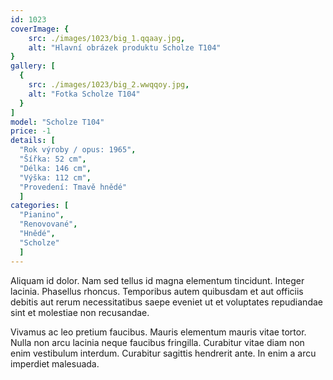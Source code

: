 ```yaml
---
id: 1023
coverImage: {
    src: ./images/1023/big_1.qqaay.jpg,
    alt: "Hlavní obrázek produktu Scholze T104"
}
gallery: [
  {
    src: ./images/1023/big_2.wwqqoy.jpg,
    alt: "Fotka Scholze T104"
  }
]
model: "Scholze T104"
price: -1
details: [
  "Rok výroby / opus: 1965",
  "Šířka: 52 cm",
  "Délka: 146 cm",
  "Výška: 112 cm",
  "Provedení: Tmavě hnědé"
  ]
categories: [
  "Pianino",
  "Renovované",
  "Hnědé",
  "Scholze"
  ]
---
```


Aliquam id dolor. Nam sed tellus id magna elementum tincidunt. Integer lacinia. Phasellus rhoncus. Temporibus autem quibusdam et aut officiis debitis aut rerum necessitatibus saepe eveniet ut et voluptates repudiandae sint et molestiae non recusandae.

Vivamus ac leo pretium faucibus. Mauris elementum mauris vitae tortor. Nulla non arcu lacinia neque faucibus fringilla. Curabitur vitae diam non enim vestibulum interdum. Curabitur sagittis hendrerit ante. In enim a arcu imperdiet malesuada.